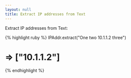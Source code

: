 ```yaml
---
layout: null
title: Extract IP addresses from Text
---
```


Extract IP addresses from Text:

{% highlight ruby %}
IPAddr.extract("One two 10.1.1.2 three")
# => ["10.1.1.2"]
{% endhighlight %}
